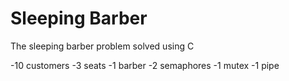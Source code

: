 # Sleeping Barber
The sleeping barber problem solved using C

-10 customers
-3 seats
-1 barber 
-2 semaphores
-1 mutex
-1 pipe
